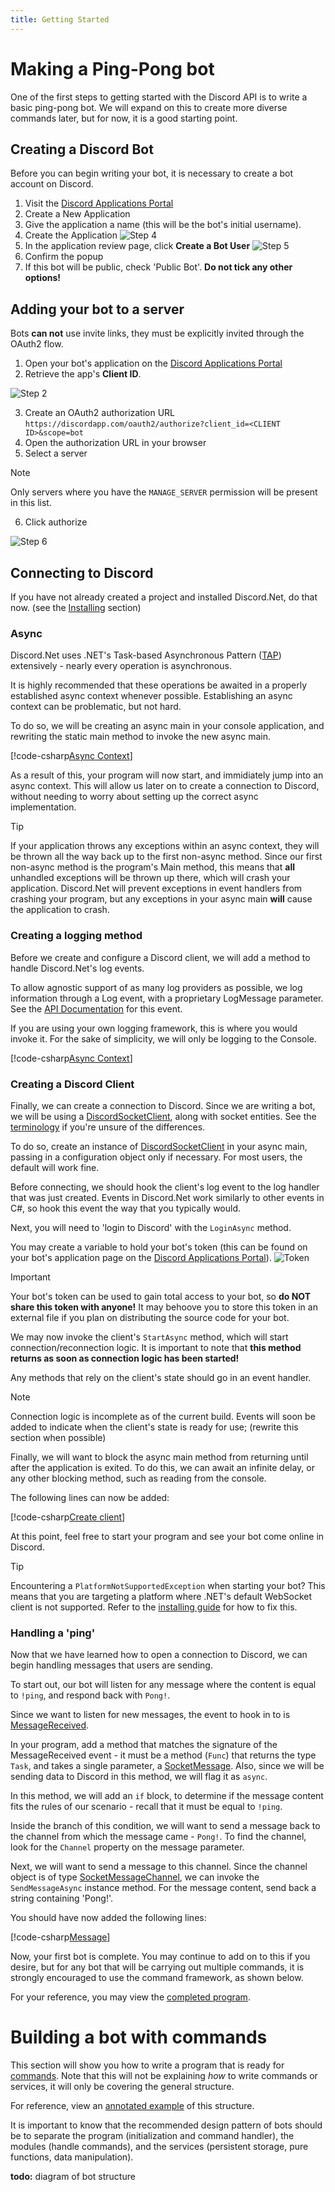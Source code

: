 ```yaml
---
title: Getting Started
---
```


# Making a Ping-Pong bot

One of the first steps to getting started with the Discord API is to
write a basic ping-pong bot. We will expand on this to create more
diverse commands later, but for now, it is a good starting point.

## Creating a Discord Bot

Before you can begin writing your bot, it is necessary to create a bot
account on Discord.

1. Visit the [Discord Applications Portal]
2. Create a New Application
3. Give the application a name (this will be the bot's initial
username).
4. Create the Application
![Step 4](images/intro-create-app.png)
5. In the application review page, click **Create a Bot User**
![Step 5](images/intro-create-bot.png)
6. Confirm the popup
7. If this bot will be public, check 'Public Bot'.
**Do not tick any other options!**

[Discord Applications Portal]: https://discordapp.com/developers/applications/me

## Adding your bot to a server

Bots **can not** use invite links, they must be explicitly invited
through the OAuth2 flow.

1. Open your bot's application on the [Discord Applications Portal]
2. Retrieve the app's **Client ID**.

![Step 2](images/intro-client-id.png)

3. Create an OAuth2 authorization URL
`https://discordapp.com/oauth2/authorize?client_id=<CLIENT ID>&scope=bot`
4. Open the authorization URL in your browser
5. Select a server

>[!NOTE]
Only servers where you have the `MANAGE_SERVER` permission will be
present in this list.

6. Click authorize

![Step 6](images/intro-add-bot.png)

## Connecting to Discord

If you have not already created a project and installed Discord.Net,
do that now. (see the [Installing](installing.md) section)

### Async

Discord.Net uses .NET's Task-based Asynchronous Pattern ([TAP])
extensively - nearly every operation is asynchronous.

It is highly recommended that these operations be awaited in a
properly established async context whenever possible. Establishing an
async context can be problematic, but not hard.

To do so, we will be creating an async main in your console
application, and rewriting the static main method to invoke the new
async main.

[!code-csharp[Async Context](samples/intro/async-context.cs)]

As a result of this, your program will now start, and immidiately
jump into an async context. This will allow us later on to create a
connection to Discord, without needing to worry about setting up the
correct async implementation.

>[!TIP]
If your application throws any exceptions within an async context,
they will be thrown all the way back up to the first non-async method.
Since our first non-async method is the program's Main method, this
means that **all** unhandled exceptions will be thrown up there, which
will crash your application. Discord.Net will prevent exceptions in
event handlers from crashing your program, but any exceptions in your
async main **will** cause the application to crash.

### Creating a logging method

Before we create and configure a Discord client, we will add a method
to handle Discord.Net's log events.

To allow agnostic support of as many log providers as possible, we
log information through a Log event, with a proprietary LogMessage
parameter. See the [API Documentation] for this event.

If you are using your own logging framework, this is where you would
invoke it. For the sake of simplicity, we will only be logging to
the Console.

[!code-csharp[Async Context](samples/intro/logging.cs)]

### Creating a Discord Client

Finally, we can create a connection to Discord. Since we are writing
a bot, we will be using a [DiscordSocketClient], along with socket
entities. See the [terminology](terminology.md) if you're unsure of
the differences.

To do so, create an instance of [DiscordSocketClient] in your async
main, passing in a configuration object only if necessary. For most
users, the default will work fine.

Before connecting, we should hook the client's log event to the
log handler that was just created. Events in Discord.Net work
similarly to other events in C#, so hook this event the way that
you typically would.

Next, you will need to 'login to Discord' with the `LoginAsync` method.

You may create a variable to hold your bot's token (this can be found
on your bot's application page on the [Discord Applications Portal]).
![Token](images/intro-token.png)

>[!IMPORTANT]
Your bot's token can be used to gain total access to your bot, so
**do __NOT__ share this token with anyone!** It may behoove you to
store this token in an external file if you plan on distributing the
source code for your bot.

We may now invoke the client's `StartAsync` method, which will
start connection/reconnection logic. It is important to note that
**this method returns as soon as connection logic has been started!**

Any methods that rely on the client's state should go in an event
handler.

>[!NOTE]
Connection logic is incomplete as of the current build. Events will
soon be added to indicate when the client's state is ready for use;
(rewrite this section when possible)

Finally, we will want to block the async main method from returning
until after the application is exited. To do this, we can await an
infinite delay, or any other blocking method, such as reading from
the console.

The following lines can now be added:

[!code-csharp[Create client](samples/intro/client.cs)]

At this point, feel free to start your program and see your bot come
online in Discord.

>[!TIP]
Encountering a `PlatformNotSupportedException` when starting your bot?
This means that you are targeting a platform where .NET's default
WebSocket client is not supported. Refer to the [installing guide]
for how to fix this.

[TAP]: https://docs.microsoft.com/en-us/dotnet/articles/csharp/async
[API Documentation]: xref:Discord.Rest.BaseDiscordClient#Discord_Rest_BaseDiscordClient_Log
[DiscordSocketClient]: xref:Discord.WebSocket.DiscordSocketClient
[installing guide]: installing.md#installing-on-net-standard-11

### Handling a 'ping'

Now that we have learned how to open a connection to Discord, we can
begin handling messages that users are sending.

To start out, our bot will listen for any message where the content
is equal to `!ping`, and respond back with `Pong!`.

Since we want to listen for new messages, the event to hook in to
is [MessageReceived].

In your program, add a method that matches the signature of the
MessageReceived event - it must be a method (`Func`) that returns the
type `Task`, and takes a single parameter, a [SocketMessage]. Also,
since we will be sending data to Discord in this method, we will flag
it as `async`.

In this method, we will add an `if` block, to determine if the message
content fits the rules of our scenario - recall that it must be equal
to `!ping`.

Inside the branch of this condition, we will want to send a message
back to the channel from which the message came - `Pong!`. To find the
channel, look for the `Channel` property on the message parameter.

Next, we will want to send a message to this channel. Since the
channel object is of type [SocketMessageChannel], we can invoke the
`SendMessageAsync` instance method. For the message content, send back
a string containing 'Pong!'.

You should have now added the following lines:

[!code-csharp[Message](samples/intro/message.cs)]

Now, your first bot is complete. You may continue to add on to this
if you desire, but for any bot that will be carrying out multiple
commands, it is strongly encouraged to use the command framework, as
shown below.

For your reference, you may view the [completed program].

[MessageReceived]: xref:Discord.WebSocket.DiscordSocketClient#Discord_WebSocket_DiscordSocketClient_MessageReceived
[SocketMessage]: xref:Discord.WebSocket.SocketMessage
[SocketMessageChannel]: xref:Discord.WebSocket.ISocketMessageChannel
[completed program]: samples/intro/complete.cs

# Building a bot with commands

This section will show you how to write a program that is ready for
[commands](commands/commands.md). Note that this will not be explaining _how_
to write commands or services, it will only be covering the general
structure.

For reference, view an [annotated example] of this structure.

[annotated example]: samples/intro/structure.cs

It is important to know that the recommended design pattern of bots
should be to separate the program (initialization and command handler),
the modules (handle commands), and the services (persistent storage,
pure functions, data manipulation).

**todo:** diagram of bot structure
